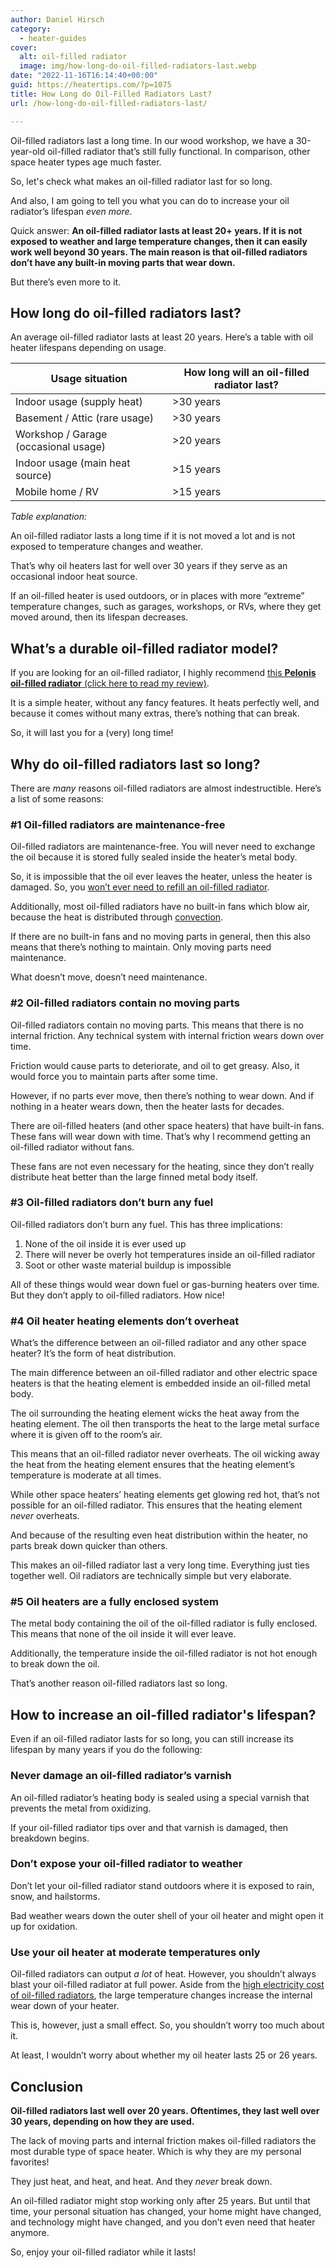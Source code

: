 ```yaml
---
author: Daniel Hirsch
category:
  - heater-guides
cover:
  alt: oil-filled radiator
  image: img/how-long-do-oil-filled-radiators-last.webp
date: "2022-11-16T16:14:40+00:00"
guid: https://heatertips.com/?p=1075
title: How Long do Oil-Filled Radiators Last?
url: /how-long-do-oil-filled-radiators-last/

---
```

Oil-filled radiators last a long time. In our wood workshop, we have a 30-year-old oil-filled radiator that’s still fully functional. In comparison, other space heater types age much faster.

So, let's check what makes an oil-filled radiator last for so long.

And also, I am going to tell you what you can do to increase your oil radiator’s lifespan _even more_.

Quick answer: **An oil-filled radiator lasts at least 20+ years. If it is not exposed to weather and large temperature changes, then it can easily work well beyond 30 years. The main reason is that oil-filled radiators don’t have any built-in moving parts that wear down.**

But there’s even more to it.

## How long do oil-filled radiators last?

An average oil-filled radiator lasts at least 20 years. Here’s a table with oil heater lifespans depending on usage.

Usage situation                         | How long will an oil-filled radiator last?  
-------------------------------------- | -----------------------------------------
Indoor usage (supply heat)             | >30 years                                 
Basement / Attic (rare usage)         | >30 years                                 
Workshop / Garage (occasional usage)  | >20 years                                 
Indoor usage (main heat source)       | >15 years                                 
Mobile home / RV                       | >15 years                                 

_Table explanation:_

An oil-filled radiator lasts a long time if it is not moved a lot and is not exposed to temperature changes and weather.

That’s why oil heaters last for well over 30 years if they serve as an occasional indoor heat source.

If an oil-filled heater is used outdoors, or in places with more “extreme” temperature changes, such as garages, workshops, or RVs, where they get moved around, then its lifespan decreases.

## What’s a durable oil-filled radiator model?

If you are looking for an oil-filled radiator, I highly recommend [this **Pelonis oil-filled radiator** (click here to read my review)](/recommended-products/oil-filled-radiator/).

It is a simple heater, without any fancy features. It heats perfectly well, and because it comes without many extras, there’s nothing that can break.

So, it will last you for a (very) long time!

## Why do oil-filled radiators last so long?

There are _many_ reasons oil-filled radiators are almost indestructible. Here’s a list of some reasons:

### \#1 Oil-filled radiators are maintenance-free

Oil-filled radiators are maintenance-free. You will never need to exchange the oil because it is stored fully sealed inside the heater’s metal body.

So, it is impossible that the oil ever leaves the heater, unless the heater is damaged. So, you [won’t ever need to refill an oil-filled radiator](/do-oil-heaters-need-to-be-refilled/).

Additionally, most oil-filled radiators have no built-in fans which blow air, because the heat is distributed through [convection](/how-do-convection-heaters-work/).

If there are no built-in fans and no moving parts in general, then this also means that there’s nothing to maintain. Only moving parts need maintenance.

What doesn’t move, doesn’t need maintenance.

### \#2 Oil-filled radiators contain no moving parts

Oil-filled radiators contain no moving parts. This means that there is no internal friction. Any technical system with internal friction wears down over time.

Friction would cause parts to deteriorate, and oil to get greasy. Also, it would force you to maintain parts after some time.

However, if no parts ever move, then there’s nothing to wear down. And if nothing in a heater wears down, then the heater lasts for decades.

There are oil-filled heaters (and other space heaters) that have built-in fans. These fans will wear down with time. That’s why I recommend getting an oil-filled radiator without fans.

These fans are not even necessary for the heating, since they don’t really distribute heat better than the large finned metal body itself.

### \#3 Oil-filled radiators don’t burn any fuel

Oil-filled radiators don’t burn any fuel. This has three implications:

1. None of the oil inside it is ever used up
1. There will never be overly hot temperatures inside an oil-filled radiator
1. Soot or other waste material buildup is impossible

All of these things would wear down fuel or gas-burning heaters over time. But they don’t apply to oil-filled radiators. How nice!

### \#4 Oil heater heating elements don’t overheat

What’s the difference between an oil-filled radiator and any other space heater? It’s the form of heat distribution.

The main difference between an oil-filled radiator and other electric space heaters is that the heating element is embedded inside an oil-filled metal body.

The oil surrounding the heating element wicks the heat away from the heating element. The oil then transports the heat to the large metal surface where it is given off to the room’s air.

This means that an oil-filled radiator never overheats. The oil wicking away the heat from the heating element ensures that the heating element’s temperature is moderate at all times.

While other space heaters’ heating elements get glowing red hot, that’s not possible for an oil-filled radiator. This ensures that the heating element _never_ overheats.

And because of the resulting even heat distribution within the heater, no parts break down quicker than others.

This makes an oil-filled radiator last a very long time. Everything just ties together well. Oil radiators are technically simple but very elaborate.

### \#5 Oil heaters are a fully enclosed system

The metal body containing the oil of the oil-filled radiator is fully enclosed. This means that none of the oil inside it will ever leave.

Additionally, the temperature inside the oil-filled radiator is not hot enough to break down the oil.

That’s another reason oil-filled radiators last so long.

## How to increase an oil-filled radiator's lifespan?

Even if an oil-filled radiator lasts for so long, you can still increase its lifespan by many years if you do the following:

### Never damage an oil-filled radiator’s varnish

An oil-filled radiator’s heating body is sealed using a special varnish that prevents the metal from oxidizing.

If your oil-filled radiator tips over and that varnish is damaged, then breakdown begins.

### Don’t expose your oil-filled radiator to weather

Don’t let your oil-filled radiator stand outdoors where it is exposed to rain, snow, and hailstorms.

Bad weather wears down the outer shell of your oil heater and might open it up for oxidation.

### Use your oil heater at moderate temperatures only

Oil-filled radiators can output _a lot_ of heat. However, you shouldn’t always blast your oil-filled radiator at full power. Aside from the [high electricity cost of oil-filled radiators](/electricity-usage-of-oil-filled-heaters-the-ultimate-guide/), the large temperature changes increase the internal wear down of your heater.

This is, however, just a small effect. So, you shouldn’t worry too much about it.

At least, I wouldn’t worry about whether my oil heater lasts 25 or 26 years.

## Conclusion

**Oil-filled radiators last well over 20 years. Oftentimes, they last well over 30 years, depending on how they are used.**

The lack of moving parts and internal friction makes oil-filled radiators the most durable type of space heater. Which is why they are my personal favorites!

They just heat, and heat, and heat. And they _never_ break down.

An oil-filled radiator might stop working only after 25 years. But until that time, your personal situation has changed, your home might have changed, and technology might have changed, and you don’t even need that heater anymore.

So, enjoy your oil-filled radiator while it lasts!
